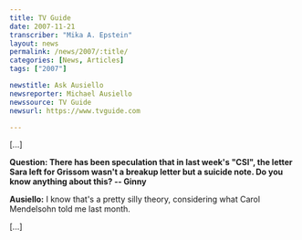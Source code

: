 ```yaml
---
title: TV Guide
date: 2007-11-21
transcriber: "Mika A. Epstein"
layout: news
permalink: /news/2007/:title/
categories: [News, Articles]
tags: ["2007"]

newstitle: Ask Ausiello
newsreporter: Michael Ausiello
newssource: TV Guide
newsurl: https://www.tvguide.com

---
```


[...]

**Question: There has been speculation that in last week's "CSI", the letter Sara left for Grissom wasn't a breakup letter but a suicide note. Do you know anything about this? -- Ginny**

**Ausiello:** I know that's a pretty silly theory, considering what Carol Mendelsohn told me last month.

[...]
